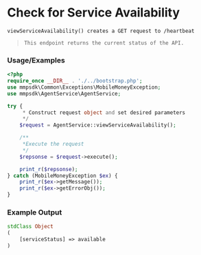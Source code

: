 # Check for Service Availability

`viewServiceAvailability() creates a GET request to /heartbeat`

> `This endpoint returns the current status of the API.`

### Usage/Examples

```php
<?php
require_once __DIR__ . './../bootstrap.php';
use mmpsdk\Common\Exceptions\MobileMoneyException;
use mmpsdk\AgentService\AgentService;

try {
     * Construct request object and set desired parameters
     */
    $request = AgentService::viewServiceAvailability();

    /**
     *Execute the request
     */
    $repsonse = $request->execute();

    print_r($repsonse);
} catch (MobileMoneyException $ex) {
    print_r($ex->getMessage());
    print_r($ex->getErrorObj());
}

```

### Example Output

```php
stdClass Object
(
    [serviceStatus] => available
)
```
